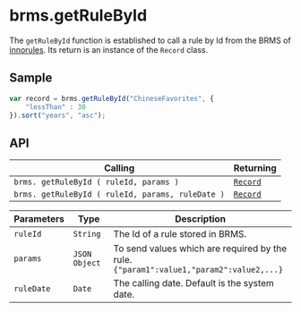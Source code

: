 # brms.getRuleById

The `getRuleById` function is established to call a rule by Id from the BRMS of [innorules](https://www.escco.co.jp/innorules/). Its return is an instance of the `Record` class.

## Sample

```javascript
var record = brms.getRuleById("ChineseFavorites", {
	"lessThan" : 30
}).sort("years", "asc");
```

## API

| Calling | Returning |
|---|---|
| `brms. getRuleById ( ruleId, params )` | [`Record`](record.md) |
| `brms. getRuleById ( ruleId, params, ruleDate )` | [`Record`](record.md) |

| Parameters | Type | Description |
|---|---|---|
| `ruleId` | `String` | The Id of a rule stored in BRMS. |
| `params` | `JSON Object` | To send values which are required by the rule.<br>```{"param1":value1,"param2":value2,...}``` |
| `ruleDate` | `Date` | The calling date. Default is the system date. |
